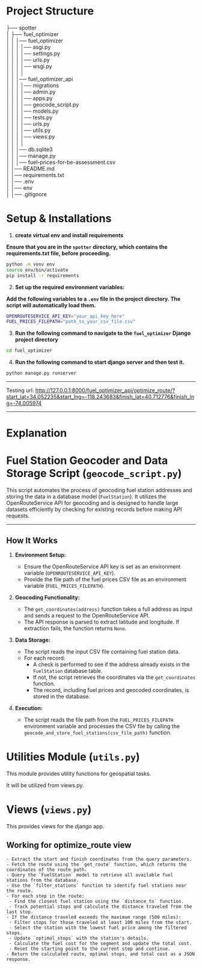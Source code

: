 # Project Structure

├── spotter  
│   ├── fuel_optimizer                  
│   │   │── fuel_optimizer  
│   │   │   │── asgi.py  
│   │   │   │── settings.py  
│   │   │   │── urls.py  
│   │   │   │── wsgi.py  
│   │   │   │  
│   │   │── fuel_optimizer_api    
│   │   │   │── migrations  
│   │   │   │── admin.py  
│   │   │   │── apps.py  
│   │   │   │── geocode_script.py  
│   │   │   │── models.py  
│   │   │   │── tests.py  
│   │   │   │── urls.py  
│   │   │   │── utils.py  
│   │   │   │── views.py  
│   │   │   │  
│   │   │── db.sqlite3  
│   │   │── manage.py  
│   │   │── fuel-prices-for-be-assessment.csv  
│   │── README.md  
│   │── requirements.txt  
│   │── .env  
│   │── env  
│   │── .gitignore  


# Setup & Installations

1. **create virtual env and install requirements**

**Ensure that you are in the `spotter` directory, which contains the requirements.txt file, before proceeding.**

```bash
python -m venv env  
source env/bin/activate  
pip install -r requirements   
```

2. **Set up the required environment variables:**
   
**Add the following variables to a `.env` file in the project directory. The script will automatically load them.**

   ```bash
   OPENROUTESERVICE_API_KEY="your_api_key_here"
   FUEL_PRICES_FILEPATH="path_to_your_csv_file.csv"
   ```

3. **Run the following command to navigate to the `fuel_optimizer` Django project directory**

```bash
cd fuel_optimizer
```

4. **Run the following command to start django server and then test it.**

```bash
python manage.py runserver 
```
---

Testing url: http://127.0.0.1:8000/fuel_optimizer_api/optimize_route/?start_lat=34.052235&start_lng=-118.243683&finish_lat=40.712776&finish_lng=-74.005974

---

# Explanation

# Fuel Station Geocoder and Data Storage Script (`geocode_script.py`)

This script automates the process of geocoding fuel station addresses and storing the data in a database model (`FuelStation`). It utilizes the OpenRouteService API for geocoding and is designed to handle large datasets efficiently by checking for existing records before making API requests.

---

## How It Works

1. **Environment Setup:**
   - Ensure the OpenRouteService API key is set as an environment variable (`OPENROUTESERVICE_API_KEY`).
   - Provide the file path of the fuel prices CSV file as an environment variable (`FUEL_PRICES_FILEPATH`).

2. **Geocoding Functionality:**
   - The `get_coordinates(address)` function takes a full address as input and sends a request to the OpenRouteService API.
   - The API response is parsed to extract latitude and longitude. If extraction fails, the function returns `None`.

3. **Data Storage:**
   - The script reads the input CSV file containing fuel station data.
   - For each record:
     - A check is performed to see if the address already exists in the `FuelStation` database table.
     - If not, the script retrieves the coordinates via the `get_coordinates` function.
     - The record, including fuel prices and geocoded coordinates, is stored in the database.

4. **Execution:**
   - The script reads the file path from the `FUEL_PRICES_FILEPATH` environment variable and processes the CSV file by calling the `geocode_and_store_fuel_stations(csv_file_path)` function.


# Utilities Module (`utils.py`)

This module provides utility functions for geospatial tasks.

It will be utilized from views.py. 


# Views (`views.py`)

This provides views for the django app.

## Working for optimize_route view 

    - Extract the start and finish coordinates from the query parameters.
    - Fetch the route using the `get_route` function, which returns the coordinates of the route path.
    - Query the `FuelStation` model to retrieve all available fuel stations from the database.
    - Use the `filter_stations` function to identify fuel stations near the route.
    - For each step in the route:
     - Find the closest fuel station using the `distance_to` function.
     - Track potential stops and calculate the distance traveled from the last stop.
    - If the distance traveled exceeds the maximum range (500 miles):
     - Filter stops for those traveled at least 100 miles from the start.
     - Select the station with the lowest fuel price among the filtered stops.
     - Update `optimal_stops` with the station's details.
     - Calculate the fuel cost for the segment and update the total cost.
     - Reset the starting point to the current step and continue.
    - Return the calculated route, optimal stops, and total cost as a JSON response.



